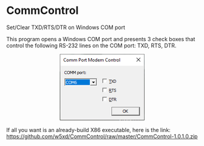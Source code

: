 # CommControl
Set/Clear TXD/RTS/DTR on Windows COM port

This program opens a Windows COM port and presents 3 check boxes that control the following RS-232 lines on the COM port: TXD, RTS, DTR.

<p align='center'><img alt='Screen01.png' src='Screen01.png'/></p>

If all you want is an already-build X86 executable, here is the link: https://github.com/w5xd/CommControl/raw/master/CommControl-1.0.1.0.zip
